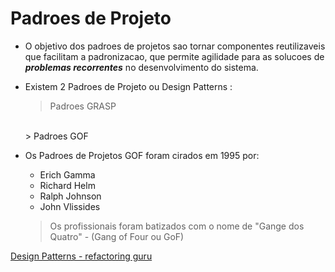 # Padroes de Projeto
- O objetivo dos padroes de projetos sao tornar componentes reutilizaveis que facilitam a padronizacao, que permite agilidade para as solucoes de ***problemas recorrentes*** no desenvolvimento do sistema.
- Existem 2 Padroes de Projeto ou Design Patterns :
    > Padroes GRASP
    <br>
    > Padroes GOF
    <br>

- Os Padroes de Projetos GOF foram cirados em 1995 por:
    - Erich Gamma
    - Richard Helm
    - Ralph Johnson
    - John Vlissides
    > Os profissionais foram batizados com o nome de "Gange dos Quatro" - (Gang of Four ou GoF)

[Design Patterns - refactoring guru](https://refactoring.guru/design-patterns/java)
